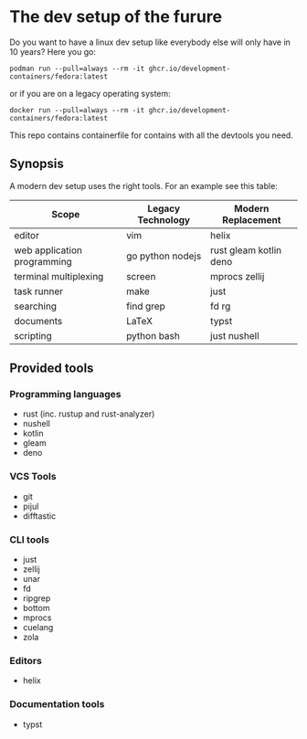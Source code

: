 # The dev setup of the furure

Do you want to have a linux dev setup like everybody else will only have in 10 years?
Here you go:

```
podman run --pull=always --rm -it ghcr.io/development-containers/fedora:latest
```

or if you are on a legacy operating system:

```
docker run --pull=always --rm -it ghcr.io/development-containers/fedora:latest
```

This repo contains containerfile for contains with all the devtools you
need. 


## Synopsis

A modern dev setup uses the right tools.
For an example see this table:


| Scope    | Legacy Technology    | Modern Replacement |
| ------------- | ------------- | --- |
| editor | vim | helix |
| web application programming | go python nodejs | rust gleam kotlin deno |
| terminal multiplexing | screen | mprocs zellij |
| task runner | make | just |
| searching | find grep | fd rg |
| documents | LaTeX | typst |
| scripting | python bash | just nushell |


## Provided tools
### Programming languages
- rust (inc. rustup and rust-analyzer)
- nushell
- kotlin
- gleam
- deno

### VCS Tools
- git
- pijul
- difftastic

### CLI tools
- just
- zellij
- unar
- fd
- ripgrep
- bottom
- mprocs
- cuelang
- zola

### Editors
- helix

### Documentation tools
- typst
